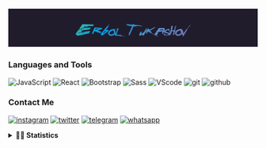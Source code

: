 [![Header](https://github.com/Tukashov/Tukashov/blob/main/assets/header.gif)](https://quark-mars-f7b.notion.site/s-cf335add99894d99aefce0d848f12aa4)

### **Languages ​​and Tools**
![JavaScript](https://img.shields.io/badge/-JavaScript-000?style=for-the-badge&logo=javascript)
![React](https://img.shields.io/badge/-React-000?style=for-the-badge&logo=react)
![Bootstrap](https://img.shields.io/badge/-bootstrap-000?style=for-the-badge&logo=bootstrap)
![Sass](https://img.shields.io/badge/-sass-000?style=for-the-badge&logo=sass)
![VScode](https://img.shields.io/badge/-VScode-000?style=for-the-badge&logo=visualstudiocode&logoColor=blue)
![git](https://img.shields.io/badge/-git-000?style=for-the-badge&logo=git)
![github](https://img.shields.io/badge/-github-000?style=for-the-badge&logo=github)

### **Contact Me**
[![instagram](https://img.shields.io/badge/-instagram-000?style=for-the-badge&logo=instagram)](https://www.instagram.com/e1boltukashov/?hl=ru)
[![twitter](https://img.shields.io/badge/-twitter-000?style=for-the-badge&logo=twitter)](https://twitter.com/tukashov)
[![telegram](https://img.shields.io/badge/-telegram-000?style=for-the-badge&logo=telegram)](https://t.me/erbolkk)
[![whatsapp](https://img.shields.io/badge/-whatsapp-000?style=for-the-badge&logo=whatsapp)](https://api.whatsapp.com/send/?phone=996700819482&text&app_absent=0)

<details>
<summary><b>👨‍💻 Statistics</b></summary>

![Erbol GitHub stats](https://github-readme-stats.vercel.app/api?username=Tukashov&show_icons=true&theme=radical)

[![Top Langs](https://github-readme-stats.vercel.app/api/top-langs/?username=tukashov&layout=compact)](https://github.com/Tukashov)
</details>